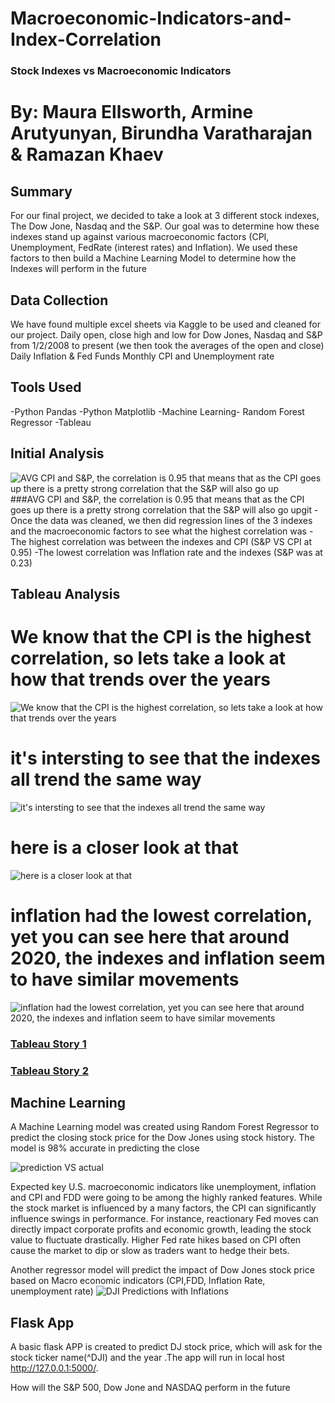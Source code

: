 # Macroeconomic-Indicators-and-Index-Correlation

### Stock Indexes vs Macroeconomic Indicators 
# By: Maura Ellsworth, Armine Arutyunyan, Birundha Varatharajan & Ramazan Khaev 

## Summary
For our final project, we decided to take a look at 3 different stock indexes, The Dow Jone, Nasdaq and the S&P. Our goal was to determine how these indexes stand up against various macroeconomic factors (CPI, Unemployment, FedRate (interest rates) and Inflation). We used these factors to then build a Machine Learning Model to determine how the Indexes will perform in the future



## Data Collection

We have found multiple excel sheets via Kaggle to be used and cleaned for our project. 
Daily open, close high and low for Dow Jones, Nasdaq and S&P from 1/2/2008 to present  (we then took the averages of the open and close) 
Daily Inflation  & Fed Funds 
Monthly CPI and Unemployment rate 


## Tools Used

-Python Pandas
-Python Matplotlib
-Machine Learning- Random Forest Regressor
-Tableau 

## Initial Analysis


![AVG CPI and S&P, the correlation is 0.95 that means that as the CPI goes up there is a pretty strong correlation that the S&P will also go up](figures/AverageS&PvsCPIpng.png)
###AVG CPI and S&P, the correlation is 0.95 that means that as the CPI goes up there is a pretty strong correlation that the S&P will also go upgit 
-Once the data was cleaned, we then did regression lines of the 3 indexes and the macroeconomic factors to see what the highest correlation was 
-The highest correlation was between the indexes and CPI (S&P  VS CPI at 0.95) 
-The lowest correlation was Inflation rate and the indexes (S&P was at 0.23) 



## Tableau Analysis 

# We know that the CPI is the highest correlation, so lets take a look at how that trends over the years
![We know that the CPI is the highest correlation, so lets take a look at how that trends over the years](figures/image-1.png)

# it's intersting to see that the indexes all trend the same way
![it's intersting to see that the indexes all trend the same way](figures/image-2.png)

# here is a closer look at that 

![here is a closer look at that ](figures/image-4.png)

# inflation had the lowest correlation, yet you can see here that around 2020, the indexes and inflation seem to have similar movements

![inflation had the lowest correlation, yet you can see here that around 2020, the indexes and inflation seem to have similar movements](figures/image-5.png)
### [Tableau Story 1](https://public.tableau.com/app/profile/maura.ellsworth/viz/finalllproject/Story1?publish=yesory1?publish=yes)
### [Tableau Story 2](https://public.tableau.com/app/profile/maura.ellsworth/viz/macroandindexes/Story1?publish=yes)


## Machine Learning

A Machine Learning model was created using Random Forest Regressor to predict the closing stock price for the Dow Jones using stock history. 
The model is 98% accurate in predicting the close  


![prediction VS actual](figures/image-6.png)

Expected key U.S. macroeconomic indicators like unemployment, inflation and CPI and FDD were going to be among the highly ranked features.
While the stock market is influenced by a many factors, the CPI can significantly influence swings in performance. For instance, reactionary Fed moves can directly impact corporate profits and economic growth, leading the stock value to fluctuate drastically. Higher Fed rate hikes based on CPI often cause the market to dip or slow as traders want to hedge their bets.

Another regressor model will predict the impact of Dow Jones stock price based on Macro economic indicators (CPI,FDD, Inflation Rate, unemployment rate)
![DJI Predictions with Inflations](figures/image-7.png)

## Flask App
A basic flask APP is created to predict DJ stock price, which will ask for the stock ticker name(^DJI) and the year .The  app will run in local host http://127.0.0.1:5000/.

How will the S&P 500, Dow Jone and NASDAQ perform in the future


